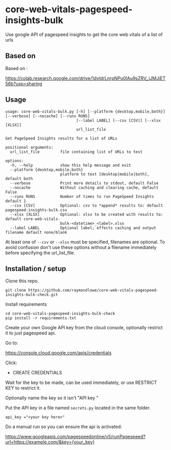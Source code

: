 # core-web-vitals-pagespeed-insights-bulk
Use google API of pagespeed insights to get the core web vitals of a list of urls

## Based on

Based on :

https://colab.research.google.com/drive/1dvldrLnrpNPu0lAu9sZRV_jJMJiET56b?usp=sharing

## Usage
```
usage: core-web-vitals-bulk.py [-h] [--platform {desktop,mobile,both}] [--verbose] [--nocache] [--runs RUNS]
                               [--label LABEL] [--csv [CSV]] [--xlsx [XLSX]]
                               url_list_file

Get PageSpeed Insights results for a list of URLs

positional arguments:
  url_list_file         file containing list of URLs to test

options:
  -h, --help            show this help message and exit
  --platform {desktop,mobile,both}
                        platform to test [desktop|mobile|both], default both
  --verbose             Print more details to stdout, default False
  --nocache             Without caching and clearing cache, default False
  --runs RUNS           Number of times to run PageSpeed Insights default 1
  --csv [CSV]           Optional: csv to *append* results to: default pagespeed-insights-bulk.csv
  --xlsx [XLSX]         Optional: xlsx to be created with results to: default core-web-vitals-
                        bulk-<datetime>_<label>.xlsx
  --label LABEL         Optional label; effects caching and output filename default none/blank

```

At least one of `--csv` or `--xlsx` must be specified, filenames are optional. To avoid confusion 
don't use these options without a filename immediately before specifying the url_list_file.

## Installation / setup

Clone this repo.

```
git clone https://github.com/raymondlowe/core-web-vitals-pagespeed-insights-bulk-check.git
```


Install requirements
```
cd core-web-vitals-pagespeed-insights-bulk-check
pip install -r requirements.txt
```

Create your own Google API key from the cloud console, optionally restrict it to just pagespeed api.

Go to:

https://console.cloud.google.com/apis/credentials


Click: 
* CREATE CREDENTIALS

Wait for the key to be made, can be used immediately, or use RESTRICT KEY to restrict it.

Optionally name the key so it isn't "API key <n>"

Put the API key in a file named `secrets.py` located in the same folder.

```
api_key ="<your key here>"
```

Do a manual run so you can ensure the api is activated:

https://www.googleapis.com/pagespeedonline/v5/runPagespeed?url=https://example.com/&key={your_key}


